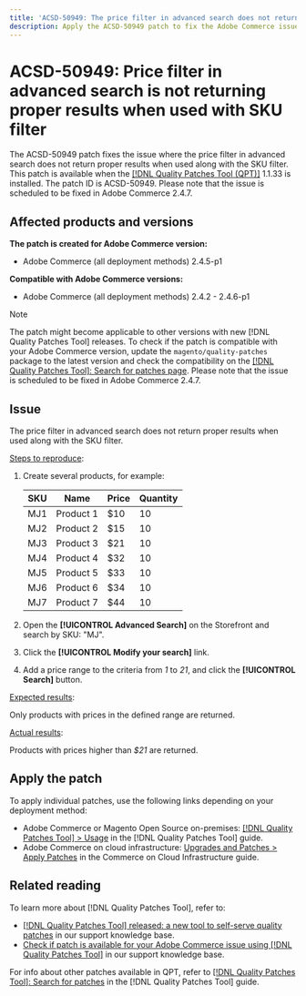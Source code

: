 ```yaml
---
title: 'ACSD-50949: The price filter in advanced search does not return proper results when used along with the SKU filter'
description: Apply the ACSD-50949 patch to fix the Adobe Commerce issue where the price filter in advanced search does not return proper results when used along with the SKU filter.
---
```

# ACSD-50949: Price filter in advanced search is not returning proper results when used with SKU filter

The ACSD-50949 patch fixes the issue where the price filter in advanced search does not return proper results when used along with the SKU filter. This patch is available when the [[!DNL Quality Patches Tool (QPT)]](/help/announcements/adobe-commerce-announcements/magento-quality-patches-released-new-tool-to-self-serve-quality-patches.md) 1.1.33 is installed. The patch ID is ACSD-50949. Please note that the issue is scheduled to be fixed in Adobe Commerce 2.4.7. 

## Affected products and versions

**The patch is created for Adobe Commerce version:**

* Adobe Commerce (all deployment methods) 2.4.5-p1

**Compatible with Adobe Commerce versions:**

* Adobe Commerce (all deployment methods) 2.4.2 - 2.4.6-p1

>[!NOTE]
>
>The patch might become applicable to other versions with new [!DNL Quality Patches Tool] releases. To check if the patch is compatible with your Adobe Commerce version, update the `magento/quality-patches` package to the latest version and check the compatibility on the [[!DNL Quality Patches Tool]: Search for patches page](<https://experienceleague.adobe.com/tools/commerce-quality-patches/index.html>). Please note that the issue is scheduled to be fixed in Adobe Commerce 2.4.7.

## Issue

The price filter in advanced search does not return proper results when used along with the SKU filter.

<u>Steps to reproduce</u>:

1. Create several products, for example:

    | SKU | Name      | Price | Quantity |
    |-----|-----------|-------|----------|
    | MJ1 | Product 1 | $10   | 10       |
    | MJ2 | Product 2 | $15   | 10       |
    | MJ3 | Product 3 | $21   | 10       |
    | MJ4 | Product 4 | $32   | 10       |
    | MJ5 | Product 5 | $33   | 10       |
    | MJ6 | Product 6 | $34   | 10       |
    | MJ7 | Product 7 | $44   | 10       |

1. Open the **[!UICONTROL Advanced Search]** on the Storefront and search by SKU: "MJ".
1. Click the **[!UICONTROL Modify your search]** link.
1. Add a price range to the criteria from *1* to *21*, and click the **[!UICONTROL Search]** button.

<u>Expected results</u>:

Only products with prices in the defined range are returned.

<u>Actual results</u>:

Products with prices higher than *$21* are returned.

## Apply the patch

To apply individual patches, use the following links depending on your deployment method:

* Adobe Commerce or Magento Open Source on-premises: [[!DNL Quality Patches Tool] > Usage](<https://experienceleague.adobe.com/docs/commerce-operations/tools/quality-patches-tool/usage.html>) in the [!DNL Quality Patches Tool] guide.
* Adobe Commerce on cloud infrastructure: [Upgrades and Patches > Apply Patches](https://experienceleague.adobe.com/docs/commerce-cloud-service/user-guide/develop/upgrade/apply-patches.html) in the Commerce on Cloud Infrastructure guide.

## Related reading

To learn more about [!DNL Quality Patches Tool], refer to:

* [[!DNL Quality Patches Tool] released: a new tool to self-serve quality patches](/help/announcements/adobe-commerce-announcements/magento-quality-patches-released-new-tool-to-self-serve-quality-patches.md) in our support knowledge base.
* [Check if patch is available for your Adobe Commerce issue using [!DNL Quality Patches Tool]](/help/support-tools/patches-available-in-qpt-tool/check-patch-for-magento-issue-with-magento-quality-patches.md) in our support knowledge base.

For info about other patches available in QPT, refer to [[!DNL Quality Patches Tool]: Search for patches](<https://experienceleague.adobe.com/tools/commerce-quality-patches/index.html>) in the [!DNL Quality Patches Tool] guide.
